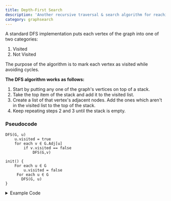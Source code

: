 ```yaml
---
title: Depth-First Search
description: 'Another recursive traversal & search algorithm for reaching all vertices of a Graph or Tree data structure.'
category: graphsearch
---
```


A standard DFS implementation puts each vertex of the graph into one of two categories:

1. Visited
2. Not Visited

The purpose of the algorithm is to mark each vertex as visited while avoiding cycles.

**The DFS algorithm works as follows:**

1. Start by putting any one of the graph's vertices on top of a stack.
2. Take the top item of the stack and add it to the visited list.
3. Create a list of that vertex's adjacent nodes. Add the ones which aren't in the visited list to the top of the stack.
4. Keep repeating steps 2 and 3 until the stack is empty.

### Pseudocode

```
DFS(G, u)
    u.visited = true
    for each v ∈ G.Adj[u]
        if v.visited == false
            DFS(G,v)
     
init() {
    For each u ∈ G
        u.visited = false
     For each u ∈ G
       DFS(G, u)
}
```

<details>
  <summary>Example Code</summary>
  <p>
  
  ```js
  function dfs(source, visited = {}, stack = new Stack()) {
    stack.push(source);

    while (!stack.isEmpty()) {
      let current = stack.pop();

      if (!visited[current.value]) {
        visited[current.value] = true;

        if (current.left !== null) {
          stack.push(current.left);
        }

        if (current.right !== null) {
          stack.push(current.right);
        }
      }
    }

    return stack;
  }
  ```
  
  </p>
</details>
